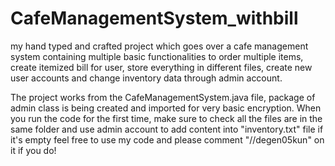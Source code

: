 # CafeManagementSystem_withbill
my hand typed and crafted project which goes over a cafe management system containing multiple basic functionalities to order multiple items, create itemized bill for user, store everything in different files, create new user accounts and change inventory data through admin account.

The project works from the CafeManagementSystem.java file, package of admin class is being created and imported for very basic encryption.
When you run the code for the first time, make sure to check all the files are in the same folder and use admin account to add content into "inventory.txt" file if it's empty 
feel free to use my code and please comment "//degen05kun" on it if you do!
